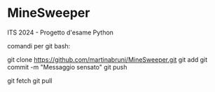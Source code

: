 # MineSweeper
ITS 2024 - Progetto d'esame Python

comandi per git bash:

git clone https://github.com/martinabruni/MineSweeper.git
git add <file1> <file3>
git commit -m "Messaggio sensato"
git push


git fetch
git pull